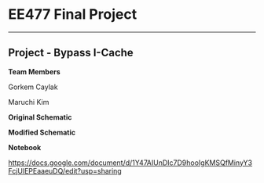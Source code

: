 # EE477 Final Project

----
## Project - Bypass I-Cache

**Team Members**

Gorkem Caylak

Maruchi Kim

**Original Schematic**

<URL>

**Modified Schematic**

<URL>

**Notebook**

https://docs.google.com/document/d/1Y47AIUnDIc7D9hooIgKMSQfMinyY3FcjUlEPEaaeuDQ/edit?usp=sharing